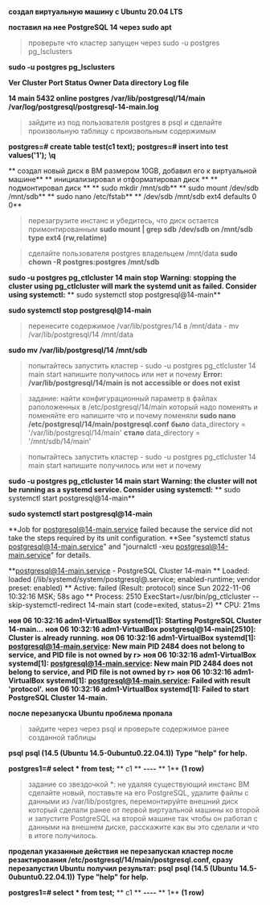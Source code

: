 **создал виртуальную машину c Ubuntu 20.04 LTS**

**поставил на нее PostgreSQL 14 через sudo apt**

>проверьте что кластер запущен через sudo -u postgres pg_lsclusters

**sudo -u postgres pg_lsclusters**

**Ver Cluster Port Status Owner    Data directory              Log file**

**14  main    5432 online postgres /var/lib/postgresql/14/main /var/log/postgresql/postgresql-14-main.log**

>зайдите из под пользователя postgres в psql и сделайте произвольную таблицу с произвольным содержимым

**postgres=# create table test(c1 text);**
**postgres=# insert into test values('1');**
**\q**

** создал новый диск в ВМ размером 10GB, добавил его к виртуальной машине**
** инициализировал и отформатировал диск **
** подмонтировал диск **
** sudo mkdir /mnt/sdb** 
** sudo mount /dev/sdb /mnt/sdb** 
** sudo nano /etc/fstab** 
** /dev/sdb    /mnt/sdb     ext4      defaults        0             0** 

>перезагрузите инстанс и убедитесь, что диск остается примонтированным
**sudo mount | grep sdb**
**/dev/sdb on /mnt/sdb type ext4 (rw,relatime)**

>сделайте пользователя postgres владельцем /mnt/data
**sudo chown -R postgres:postgres /mnt/sdb**

**sudo -u postgres pg_ctlcluster 14 main stop**
**Warning: stopping the cluster using pg_ctlcluster will mark the systemd unit as failed. Consider using systemctl:**
**  sudo systemctl stop postgresql@14-main**

**sudo systemctl stop postgresql@14-main**

>перенесите содержимое /var/lib/postgres/14 в /mnt/data - mv /var/lib/postgresql/14 /mnt/data

**sudo mv /var/lib/postgresql/14 /mnt/sdb**

>попытайтесь запустить кластер - sudo -u postgres pg_ctlcluster 14 main start
> напишите получилось или нет и почему
**Error: /var/lib/postgresql/14/main is not accessible or does not exist**

>задание: найти конфигурационный параметр в файлах раположенных в /etc/postgresql/14/main который надо поменять и поменяйте его
>напишите что и почему поменяли
**sudo nano /etc/postgresql/14/main/postgresql.conf**
**было**
data_directory = '/var/lib/postgresql/14/main'
**стало**
data_directory = '/mnt/sdb/14/main'

>попытайтесь запустить кластер - sudo -u postgres pg_ctlcluster 14 main start
>напишите получилось или нет и почему

**sudo -u postgres pg_ctlcluster 14 main start**
**Warning: the cluster will not be running as a systemd service. Consider using systemctl:**
**  sudo systemctl start postgresql@14-main**

**sudo systemctl start postgresql@14-main**

**Job for postgresql@14-main.service failed because the service did not take the steps required by its unit configuration.
**See "systemctl status postgresql@14-main.service" and "journalctl -xeu postgresql@14-main.service" for details.

**postgresql@14-main.service - PostgreSQL Cluster 14-main
**     Loaded: loaded (/lib/systemd/system/postgresql@.service; enabled-runtime; vendor preset: enabled)
**     Active: failed (Result: protocol) since Sun 2022-11-06 10:32:16 MSK; 58s ago
**    Process: 2510 ExecStart=/usr/bin/pg_ctlcluster --skip-systemctl-redirect 14-main start (code=exited, status=2)
**        CPU: 21ms

**ноя 06 10:32:16 adm1-VirtualBox systemd[1]: Starting PostgreSQL Cluster 14-main...**
**ноя 06 10:32:16 adm1-VirtualBox postgresql@14-main[2510]: Cluster is already running.**
**ноя 06 10:32:16 adm1-VirtualBox systemd[1]: postgresql@14-main.service: New main PID 2484 does not belong to service, and PID file is not owned by r>**
**ноя 06 10:32:16 adm1-VirtualBox systemd[1]: postgresql@14-main.service: New main PID 2484 does not belong to service, and PID file is not owned by r>**
**ноя 06 10:32:16 adm1-VirtualBox systemd[1]: postgresql@14-main.service: Failed with result 'protocol'.**
**ноя 06 10:32:16 adm1-VirtualBox systemd[1]: Failed to start PostgreSQL Cluster 14-main.**

**после перезапуска Ubuntu проблема пропала**


> зайдите через через psql и проверьте содержимое ранее созданной таблицы

**psql**
**psql (14.5 (Ubuntu 14.5-0ubuntu0.22.04.1))**
**Type "help" for help.**

**postgres1=# select * from test;**
** c1 **
**----**
** 1**
**(1 row)**

>задание со звездочкой *: 
>не удаляя существующий инстанс ВМ сделайте новый, 
>поставьте на его PostgreSQL, 
>удалите файлы с данными из /var/lib/postgres, 
>перемонтируйте внешний диск который сделали ранее от первой виртуальной машины ко второй 
>и запустите PostgreSQL на второй машине так чтобы он работал 
>с данными на внешнем диске, расскажите как вы это сделали и что в итоге получилось.

**проделал указанные действия**
**не перезапускал кластер после резактирования /etc/postgresql/14/main/postgresql.conf, сразу перезапустил Ubuntu**
**получил результат:**
**psql**
**psql (14.5 (Ubuntu 14.5-0ubuntu0.22.04.1))**
**Type "help" for help.**

**postgres1=# select * from test;**
** c1 **
**----**
** 1**
**(1 row)**
